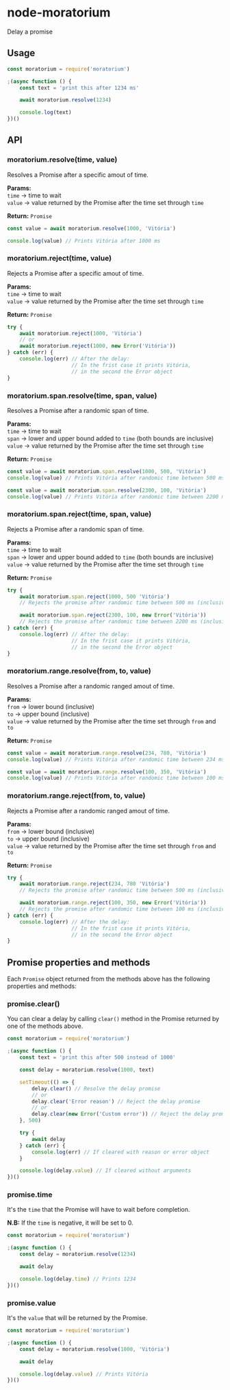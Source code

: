 # node-moratorium
Delay a promise

## Usage

```js
const moratorium = require('moratorium')

;(async function () {
    const text = 'print this after 1234 ms'

    await moratorium.resolve(1234)

    console.log(text)
})()
```

## API

### moratorium.resolve(time, value)

Resolves a Promise after a specific amout of time.

**Params:**\
`time` -> time to wait\
`value` -> value returned by the Promise after the time set through `time`

**Return:** `Promise`

```js
const value = await moratorium.resolve(1000, 'Vitória')

console.log(value) // Prints Vitória after 1000 ms
```

### moratorium.reject(time, value)

Rejects a Promise after a specific amout of time.

**Params:**\
`time` -> time to wait\
`value` -> value returned by the Promise after the time set through `time`

**Return:** `Promise`

```js
try {
    await moratorium.reject(1000, 'Vitória')
    // or
    await moratorium.reject(1000, new Error('Vitória'))
} catch (err) {
    console.log(err) // After the delay:
                     // In the frist case it prints Vitória,
                     // in the second the Error object
}
```

### moratorium.span.resolve(time, span, value)

Resolves a Promise after a randomic span of time.

**Params:**\
`time` -> time to wait\
`span` -> lower and upper bound added to `time` (both bounds are inclusive)\
`value` -> value returned by the Promise after the time set through `time`

**Return:** `Promise`

```js
const value = await moratorium.span.resolve(1000, 500, 'Vitória')
console.log(value) // Prints Vitória after randomic time between 500 ms (inclusive) and 1500 ms (inclusive)

const value = await moratorium.span.resolve(2300, 100, 'Vitória')
console.log(value) // Prints Vitória after randomic time between 2200 ms (inclusive) and 2400 ms (inclusive)
```

### moratorium.span.reject(time, span, value)

Rejects a Promise after a randomic span of time.

**Params:**\
`time` -> time to wait\
`span` -> lower and upper bound added to `time` (both bounds are inclusive)\
`value` -> value returned by the Promise after the time set through `time`

**Return:** `Promise`

```js
try {
    await moratorium.span.reject(1000, 500 'Vitória')
    // Rejects the promise after randomic time between 500 ms (inclusive) and 1500 ms (inclusive)

    await moratorium.span.reject(2300, 100, new Error('Vitória'))
    // Rejects the promise after randomic time between 2200 ms (inclusive) and 2400 ms (inclusive)
} catch (err) {
    console.log(err) // After the delay:
                     // In the frist case it prints Vitória,
                     // in the second the Error object
}
```

### moratorium.range.resolve(from, to, value)

Resolves a Promise after a randomic ranged amout of time.

**Params:**\
`from` -> lower bound (inclusive)\
`to` -> upper bound (inclusive)\
`value` -> value returned by the Promise after the time set through `from` and `to`

**Return:** `Promise`

```js
const value = await moratorium.range.resolve(234, 780, 'Vitória')
console.log(value) // Prints Vitória after randomic time between 234 ms (inclusive) and 780 ms (inclusive)

const value = await moratorium.range.resolve(100, 350, 'Vitória')
console.log(value) // Prints Vitória after randomic time between 100 ms (inclusive) and 350 ms (inclusive)
```


### moratorium.range.reject(from, to, value)

Rejects a Promise after a randomic ranged amout of time.

**Params:**\
`from` -> lower bound (inclusive)\
`to` -> upper bound (inclusive)\
`value` -> value returned by the Promise after the time set through `from` and `to`

**Return:** `Promise`

```js
try {
    await moratorium.range.reject(234, 780 'Vitória')
    // Rejects the promise after randomic time between 500 ms (inclusive) and 1500 ms (inclusive)

    await moratorium.range.reject(100, 350, new Error('Vitória'))
    // Rejects the promise after randomic time between 100 ms (inclusive) and 350 ms (inclusive)
} catch (err) {
    console.log(err) // After the delay:
                     // In the frist case it prints Vitória,
                     // in the second the Error object
}
```

## Promise properties and methods

Each `Promise` object returned from the methods above has the following properties and methods:

### promise.clear()

You can clear a delay by calling `clear()` method in the Promise returned by one of the methods above.

```js
const moratorium = require('moratorium')

;(async function () {
    const text = 'print this after 500 instead of 1000'

    const delay = moratorium.resolve(1000, text)

    setTimeout(() => {
        delay.clear() // Resolve the delay promise
        // or
        delay.clear('Error reason') // Reject the delay promise
        // or
        delay.clear(new Error('Custom error')) // Reject the delay promise with a custom error
    }, 500)

    try {
        await delay
    } catch (err) {
        console.log(err) // If cleared with reason or error object
    }

    console.log(delay.value) // If cleared without arguments
})()
```

### promise.time

It's the `time` that the Promise will have to wait before completion.

**N.B:** If the `time` is negative, it will be set to 0.

```js
const moratorium = require('moratorium')

;(async function () {
    const delay = moratorium.resolve(1234)

    await delay

    console.log(delay.time) // Prints 1234
})()
```

### promise.value

It's the `value` that will be returned by the Promise.

```js
const moratorium = require('moratorium')

;(async function () {
    const delay = moratorium.resolve(1000, 'Vitória')

    await delay

    console.log(delay.value) // Prints Vitória
})()
```